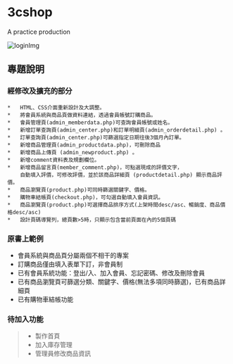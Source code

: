 # 3cshop
A practice production

![loginImg](https://github.com/jiejessien/image/blob/master/login.JPG)


## 專題說明
### 經修改及擴充的部分
```
*	HTML、CSS介面重新設計及大調整。
*	將會員系統與商品頁做資料連結，透過會員帳號訂購商品。
*	會員管理頁(admin_memberdata.php)可查詢會員帳號或姓名。
*	新增訂單查詢頁(admin_center.php)和訂單明細頁(admin_orderdetail.php) 。 
*	訂單查詢頁(admin_center.php)可篩選指定日期往後3個月內訂單。
*	新增商品管理頁(admin_productdata.php)，可刪除商品
*	新增商品上傳頁 (admin_newproduct.php) 。
*	新增comment資料表及規劃欄位。
*	新增商品留言頁(member_comment.php)，可點選現成的評價文字，
	自動填入評價，可修改評價，並於該商品詳細頁 (productdetail.php) 顯示商品評價。
*	商品瀏覽頁(product.php)可同時篩選關鍵字、價格。
*	購物車結帳頁(checkout.php)，可勾選自動填入會員資訊。
*	商品瀏覽頁(product.php)可選擇商品排序方式(上架時間desc/asc、暢銷度、商品價格desc/asc)
*	設計頁碼導覽列，總頁數>5時，只顯示包含當前頁面在內的5個頁碼
``` 

### 原書上範例

*	會員系統與商品頁分屬兩個不相干的專案
*	訂購商品僅由填入表單下訂，非會員制
*	已有會員系統功能：登出/入、加入會員、忘記密碼、修改及刪除會員
*	已有商品瀏覽頁可篩選分類、關鍵字、價格(無法多項同時篩選)，已有商品詳細頁
*	已有購物車結帳功能


### 待加入功能

> *	製作首頁
> *	加入庫存管理
> *	管理員修改商品資訊
 



